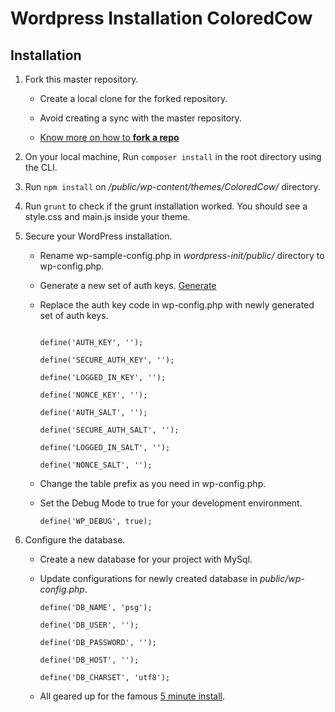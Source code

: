 # Wordpress Installation ColoredCow

## Installation

1. Fork this master repository.

   * Create a local clone for the forked repository.

   * Avoid creating a sync with the master repository.

   * [Know more on how to **fork a repo**](https://help.github.com/articles/fork-a-repo/)

2. On your local machine, Run `composer install` in the root directory using the CLI.

3. Run `npm install` on */public/wp-content/themes/ColoredCow/* directory.

4. Run `grunt` to check if the grunt installation worked. You should see a style.css and main.js inside your theme. 

5. Secure your WordPress installation.

   * Rename wp-sample-config.php in *wordpress-init/public/* directory to wp-config.php.

   * Generate a new set of auth keys. [Generate](https://api.wordpress.org/secret-key/1.1/salt/)

   * Replace the auth key code in wp-config.php with newly generated set of auth keys.

      ```
  
      define('AUTH_KEY', '');
  
      define('SECURE_AUTH_KEY', '');
  
      define('LOGGED_IN_KEY', '');
  
      define('NONCE_KEY', '');
  
      define('AUTH_SALT', '');
  
      define('SECURE_AUTH_SALT', '');
  
      define('LOGGED_IN_SALT', '');
  
      define('NONCE_SALT', '');
  
      ```

   * Change the table prefix as you need in wp-config.php.
   * Set the Debug Mode to true for your development environment.
      ```
      define('WP_DEBUG', true);
      ```

6. Configure the database.

   * Create a new database for your project with MySql.

   * Update configurations for newly created database in *public/wp-config.php*.
      ```
      define('DB_NAME', 'psg');
      
      define('DB_USER', '');
      
      define('DB_PASSWORD', '');
      
      define('DB_HOST', '');
      
      define('DB_CHARSET', 'utf8');
      ```

   * All geared up for the famous [5 minute install](https://codex.wordpress.org/Installing_WordPress). 
